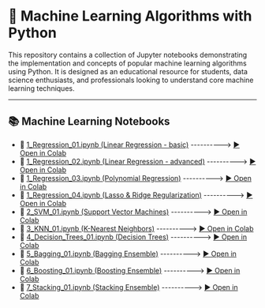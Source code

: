 # 🧠 Machine Learning Algorithms with Python

This repository contains a collection of Jupyter notebooks demonstrating the implementation and concepts of popular machine learning algorithms using Python. It is designed as an educational resource for students, data science enthusiasts, and professionals looking to understand core machine learning techniques.

---

## 📚 Machine Learning Notebooks

- 📄 [1_Regression_01.ipynb (Linear Regression - basic)](https://github.com/RpM-999/Machine-Learning/blob/main/ml/1_Regression_01.ipynb) ----------> [▶️ Open in Colab](https://colab.research.google.com/github/RpM-999/Machine-Learning/blob/main/ml/1_Regression_01.ipynb)
- 📄 [1_Regression_02.ipynb (Linear Regression - advanced)](https://github.com/RpM-999/Machine-Learning/blob/main/ml/1_Regression_02.ipynb) ----------> [▶️ Open in Colab](https://colab.research.google.com/github/RpM-999/Machine-Learning/blob/main/ml/1_Regression_02.ipynb)
- 📄 [1_Regression_03.ipynb (Polynomial Regression)](https://github.com/RpM-999/Machine-Learning/blob/main/ml/1_Regression_03.ipynb) ----------> [▶️ Open in Colab](https://colab.research.google.com/github/RpM-999/Machine-Learning/blob/main/ml/1_Regression_03.ipynb)
- 📄 [1_Regression_04.ipynb (Lasso & Ridge Regularization)](https://github.com/RpM-999/Machine-Learning/blob/main/ml/1_Regression_04.ipynb) ----------> [▶️ Open in Colab](https://colab.research.google.com/github/RpM-999/Machine-Learning/blob/main/ml/1_Regression_04.ipynb)
- 📄 [2_SVM_01.ipynb (Support Vector Machines)](https://github.com/RpM-999/Machine-Learning/blob/main/ml/2_SVM_01.ipynb) ----------> [▶️ Open in Colab](https://colab.research.google.com/github/RpM-999/Machine-Learning/blob/main/ml/2_SVM_01.ipynb)
- 📄 [3_KNN_01.ipynb (K-Nearest Neighbors)](https://github.com/RpM-999/Machine-Learning/blob/main/ml/3_KNN_01.ipynb) ----------> [▶️ Open in Colab](https://colab.research.google.com/github/RpM-999/Machine-Learning/blob/main/ml/3_KNN_01.ipynb)
- 📄 [4_Decision_Trees_01.ipynb (Decision Trees)](https://github.com/RpM-999/Machine-Learning/blob/main/ml/4_Decision_Trees_01.ipynb) ----------> [▶️ Open in Colab](https://colab.research.google.com/github/RpM-999/Machine-Learning/blob/main/ml/4_Decision_Trees_01.ipynb)
- 📄 [5_Bagging_01.ipynb (Bagging Ensemble)](https://github.com/RpM-999/Machine-Learning/blob/main/ml/5_Bagging_01.ipynb) ----------> [▶️ Open in Colab](https://colab.research.google.com/github/RpM-999/Machine-Learning/blob/main/ml/5_Bagging_01.ipynb)
- 📄 [6_Boosting_01.ipynb (Boosting Ensemble)](https://github.com/RpM-999/Machine-Learning/blob/main/ml/6_Boosting_01.ipynb) ----------> [▶️ Open in Colab](https://colab.research.google.com/github/RpM-999/Machine-Learning/blob/main/ml/6_Boosting_01.ipynb)
- 📄 [7_Stacking_01.ipynb (Stacking Ensemble)](https://github.com/RpM-999/Machine-Learning/blob/main/7_Stacking_01.ipynb) ----------> [▶️ Open in Colab](https://colab.research.google.com/github/RpM-999/Machine-Learning/blob/main/7_Stacking_01.ipynb)
